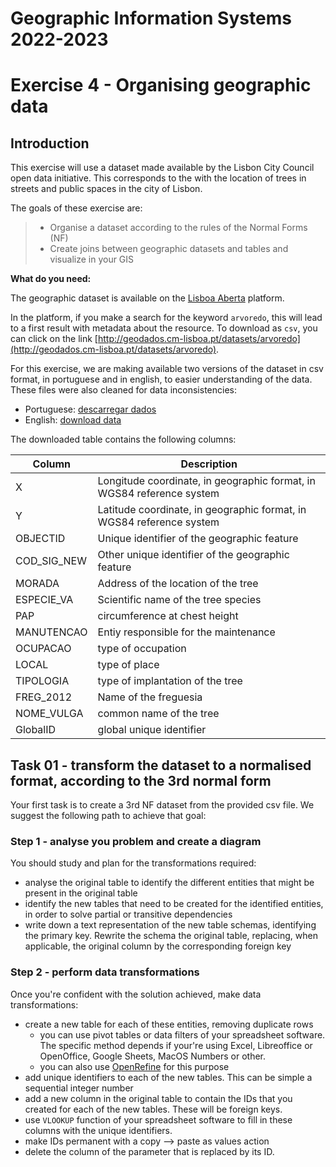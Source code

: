 # Geographic Information Systems 2022-2023

# Exercise 4 - Organising geographic data

## Introduction

This exercise will use a dataset made available by the Lisbon City Council open data initiative. This corresponds to the with the location of trees in streets and public spaces in the 
city of Lisbon.


The goals of these exercise are:

> - Organise a dataset according to the rules of the Normal Forms (NF)
> - Create joins between geographic datasets and tables and visualize in your GIS

**What do you need:**

The geographic dataset is available on the 
[Lisboa Aberta](https://lisboaaberta.cm-lisboa.pt/index.php/pt/dados/conjuntos-de-dados) 
platform.

In the platform, if you make a search for the keyword `arvoredo`, this will lead to a first result with metadata about the resource. To download as `csv`, you can click on the link [http://geodados.cm-lisboa.pt/datasets/arvoredo](http://geodados.cm-lisboa.pt/datasets/arvoredo). 


For this exercise, we are making available two versions of the dataset in csv format, in portuguese and in english, to easier understanding of the data. These files were also cleaned for data inconsistencies:

- Portuguese: [descarregar dados]()
- English: [download data]()

The downloaded table contains the following columns:

| Column	| Description | 
|----|----|
|X	|Longitude coordinate, in geographic format, in WGS84 reference system|
|Y	|Latitude coordinate, in geographic format, in WGS84 reference system|
|OBJECTID	|Unique identifier of the geographic feature|
|COD_SIG_NEW	|Other unique identifier of the geographic feature|
|MORADA	|Address of the location of the tree|
|ESPECIE_VA	|Scientific name of the tree species|
|PAP	|circumference at chest height|
|MANUTENCAO	|Entiy responsible for the maintenance|
|OCUPACAO	|type of occupation|
|LOCAL	|type of place|
|TIPOLOGIA	|type of implantation of the tree|
|FREG_2012	|Name of the freguesia|
|NOME_VULGA	|common name of the tree|
|GlobalID	|global unique identifier|

## Task 01 - transform the dataset to a normalised format, according to the 3rd normal form

Your first task is to create a 3rd NF dataset from the provided csv file. We suggest the following path to achieve that goal:

### Step 1 - analyse you problem and create a diagram
You should study and plan for the transformations required:
- analyse the original table to identify the different entities that might be present in the original table
- identify the new tables that need to be created for the identified entities, in order to solve partial or transitive dependencies
- write down a text representation of the new table schemas, identifying the primary key. Rewrite the schema the original table, replacing, when applicable, the original column by the corresponding foreign key

### Step 2 - perform data transformations
Once you're confident with the solution achieved, make data transformations:
- create a new table for each of these entities, removing duplicate rows
    - you can use pivot tables or data filters of your spreadsheet software. The specific method depends if your're using Excel, Libreoffice or OpenOffice, Google Sheets, MacOS Numbers or other.
    - you can also use [OpenRefine](https://openrefine.org/) for this purpose
- add unique identifiers to each of the new tables. This can be simple a sequential integer number
- add a new column in the original table to contain the IDs that you created for each of the new tables. These will be foreign keys.
- use `VLOOKUP` function of your spreadsheet software to fill in these columns with the unique identifiers.
- make IDs permanent with a copy --> paste as values action
- delete the column of the parameter that is replaced by its ID.



